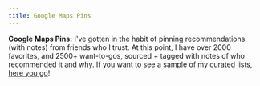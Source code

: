```yaml
---
title: Google Maps Pins
---
```


**Google Maps Pins:** I've gotten in the habit of pinning recommendations (with notes) from friends who I trust. At this point, I have over 2000 favorites, and 2500+ want-to-gos, sourced + tagged with notes of who recommended it and why. If you want to see a sample of my curated lists, [here you go](https://maps.app.goo.gl/AQVnkPu3f8KbYR1R8)!
